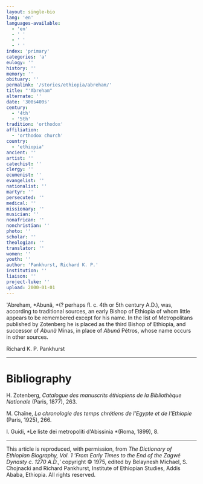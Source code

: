 ```yaml
---
layout: single-bio
lang: 'en'
languages-available:
  - 'en'
  - ' '
  - ' '
  - ' '
index: 'primary'
categories: 'a'
eulogy: ''
history: ''
memory: ''
obituary: ''
permalink: '/stories/ethiopia/abreham/'
title: "'Abreham"
alternate: ''
date: '300s400s'
century:
  - '4th'
  - '5th'
tradition: 'orthodox'
affiliation:
  - 'orthodox church'
country:
  - 'ethiopia'
ancient: ''
artist: ''
catechist: ''
clergy: ''
ecumenist: ''
evangelist: ''
nationalist: ''
martyr: ''
persecuted: ''
medical: ''
missionary: ''
musician: ''
nonafrican: ''
nonchristian: ''
photo: ''
scholar: ''
theologian: ''
translator: ''
women: ''
youth: ''
author: 'Pankhurst, Richard K. P.'
institution: ''
liaison: ''
project-luke: ''
upload: 2000-01-01
---
```



'Abreham, *Abunä, *(? perhaps fl. c. 4th or 5th century A.D.), was, according to traditional sources, an early Bishop of Ethiopia of whom little appears to be remembered except for his name. In the list of Metropolitans published by Zotenberg he is placed as the third Bishop of Ethiopia, and successor of *Abunä* Minas, in place of *Abunä* Pétros, whose name occurs in other sources.

Richard K. P. Pankhurst

---

# Bibliography

H. Zotenberg, *Catalogue des manuscrits éthiopiens de la Bibliothèque Nationale*  (Paris, 1877), 263.

M. Chaîne, *La chronologie des temps chrétiens de l'Egypte et de l'Ethiopie* (Paris, 1925), 266.

I. Guidi, *Le liste dei metropoliti d'Abissinia *(Roma, 1899), 8.

---

This article is reproduced, with permission, from *The Dictionary of Ethiopian Biography, Vol. 1 'From Early Times to the End of the Zagwé Dynasty c. 1270 A.D.,'* copyright &copy; 1975, edited by Belaynesh Michael, S. Chojnacki and Richard Pankhurst, Institute of Ethiopian Studies, Addis Ababa, Ethiopia.  All rights reserved.
